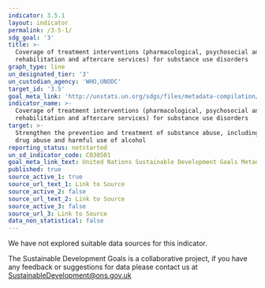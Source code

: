 ```yaml
---
indicator: 3.5.1
layout: indicator
permalink: /3-5-1/
sdg_goal: '3'
title: >-
  Coverage of treatment interventions (pharmacological, psychosocial and
  rehabilitation and aftercare services) for substance use disorders
graph_type: line
un_designated_tier: '3'
un_custodian_agency: 'WHO,UNODC'
target_id: '3.5'
goal_meta_link: 'http://unstats.un.org/sdgs/files/metadata-compilation/Metadata-Goal-3.pdf'
indicator_name: >-
  Coverage of treatment interventions (pharmacological, psychosocial and
  rehabilitation and aftercare services) for substance use disorders
target: >-
  Strengthen the prevention and treatment of substance abuse, including narcotic
  drug abuse and harmful use of alcohol
reporting_status: notstarted
un_sd_indicator_code: C030501
goal_meta_link_text: United Nations Sustainable Development Goals Metadata (pdf 865kB)
published: true
source_active_1: true
source_url_text_1: Link to Source
source_active_2: false
source_url_text_2: Link to Source
source_active_3: false
source_url_3: Link to Source
data_non_statistical: false
---
```


We have not explored suitable data sources for this indicator. 

The Sustainable Development Goals is a collaborative project, if you have any feedback or suggestions for data please contact us at <SustainableDevelopment@ons.gov.uk>
